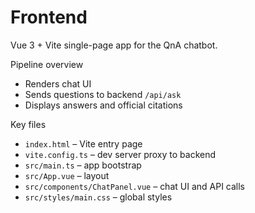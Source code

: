 # Frontend

Vue 3 + Vite single-page app for the QnA chatbot.

Pipeline overview
- Renders chat UI
- Sends questions to backend `/api/ask`
- Displays answers and official citations

Key files
- `index.html` – Vite entry page
- `vite.config.ts` – dev server proxy to backend
- `src/main.ts` – app bootstrap
- `src/App.vue` – layout
- `src/components/ChatPanel.vue` – chat UI and API calls
- `src/styles/main.css` – global styles
